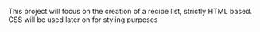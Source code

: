 This project will focus on the creation of a recipe list, strictly HTML based. 
CSS will be used later on for styling purposes
